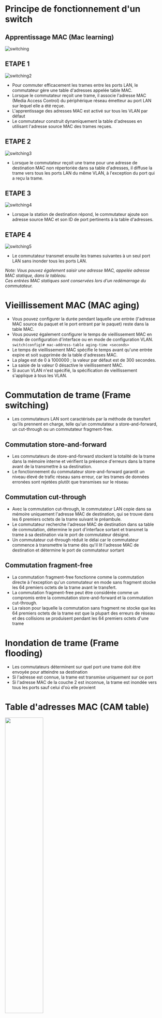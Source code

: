 # Principe de fonctionnement d'un switch

## Apprentissage MAC (Mac learning)

![switching](https://user-images.githubusercontent.com/83721477/164189484-72234b9b-2cd7-40c9-b2cb-7d0f2511d2f9.png)

## ETAPE 1
![switching2](https://user-images.githubusercontent.com/83721477/164204037-64b7f85f-6b4f-41f8-91ef-458238b28170.png)

* Pour commuter efficacement les trames entre les ports LAN, le commutateur gère une table d'adresses appelée table MAC.
* Lorsque le commutateur reçoit une trame, il associe l'adresse MAC (Media Access Control) du périphérique réseau émetteur au port LAN sur lequel elle a été reçue.
* L'apprentissage des adresses MAC est activé sur tous les VLAN par défaut
* Le commutateur construit dynamiquement la table d'adresses en utilisant l'adresse source MAC des trames reçues.

## ETAPE 2
![switching3](https://user-images.githubusercontent.com/83721477/164203930-4e80adbb-a6c5-4c54-bc88-0c51c26bdced.png)
* Lorsque le commutateur reçoit une trame pour une adresse de destination MAC non répertoriée dans sa table d'adresses, il diffuse la trame vers tous les ports LAN du même VLAN, à l'exception du port qui a reçu la trame.

## ETAPE 3
![switching4](https://user-images.githubusercontent.com/83721477/164190865-5fc2d08a-4160-46a1-990d-08abf805caef.png)
* Lorsque la station de destination répond, le commutateur ajoute son adresse source MAC et son ID de port pertinents à la table d'adresses.

## ETAPE 4
![switching5](https://user-images.githubusercontent.com/83721477/164191030-f96191e8-d04c-4004-9f38-9c16d5593dd9.png)
* Le commutateur transmet ensuite les trames suivantes à un seul port LAN sans inonder tous les ports LAN.

*Note: Vous pouvez également saisir une adresse MAC, appelée adresse MAC statique, dans le tableau.* <br>
*Ces entrées MAC statiques sont conservées lors d'un redémarrage du commutateur.*

# Vieillissement MAC (MAC aging)
* Vous pouvez configurer la durée pendant laquelle une entrée (l'adresse MAC source du paquet et le port entrant par le paquet) reste dans la table MAC.
* Vous pouvez également configurer le temps de vieillissement MAC en mode de configuration d'interface ou en mode de configuration VLAN. <br>
`switch(config)# mac-address-table aging-time <seconds>`
* Le temps de vieillissement MAC spécifie le temps avant qu'une entrée expire et soit supprimée de la table d'adresses MAC.
* La plage est de 0 à 1000000 ; la valeur par défaut est de 300 secondes.
* La saisie de la valeur 0 désactive le vieillissement MAC.
* Si aucun VLAN n'est spécifié, la spécification de vieillissement s'applique à tous les VLAN.

# Commutation de trame (Frame switching)
* Les commutateurs LAN sont caractérisés par la méthode de transfert qu'ils prennent en charge, telle qu'un commutateur a store-and-forward, un cut-through ou un commutateur fragment-free.

## Commutation store-and-forward
* Les commutateurs de store-and-forward stockent la totalité de la trame dans la mémoire interne et vérifient la présence d'erreurs dans la trame avant de la transmettre à sa destination.
* Le fonctionnement du commutateur store-and-forward garantit un niveau élevé de trafic réseau sans erreur, car les trames de données erronées sont rejetées plutôt que transmises sur le réseau

## Commutation cut-through
* Avec la commutation cut-through, le commutateur LAN copie dans sa mémoire uniquement l'adresse MAC de destination, qui se trouve dans les 6 premiers octets de la trame suivant le préambule.
* Le commutateur recherche l'adresse MAC de destination dans sa table de commutation, détermine le port d'interface sortant et transmet la trame à sa destination via le port de commutateur désigné.
* Un commutateur cut-through réduit le délai car le commutateur commence à transmettre la trame dès qu'il lit l'adresse MAC de destination et détermine le port de commutateur sortant

## Commutation fragment-free
* La commutation fragment-free fonctionne comme la commutation directe à l'exception qu'un commutateur en mode sans fragment stocke les 64 premiers octets de la trame avant le transfert.
* La commutation fragment-free peut être considérée comme un compromis entre la commutation store-and-forward et la commutation cut-through.
* La raison pour laquelle la commutation sans fragment ne stocke que les 64 premiers octets de la trame est que la plupart des erreurs de réseau et des collisions se produisent pendant les 64 premiers octets d'une trame



# Inondation de trame (Frame flooding)
* Les commutateurs déterminent sur quel port une trame doit être envoyée pour atteindre sa destination
* Si l'adresse est connue, la trame est transmise uniquement sur ce port
* Si l'adresse MAC de la couche 2 est inconnue, la trame est inondée vers tous les ports sauf celui d'où elle provient

# Table d'adresses MAC (CAM table)
<img src="https://user-images.githubusercontent.com/83721477/164194822-ce5078d2-79e2-4d06-aeb6-26448e1eaaf9.png" width="50%" height="50%">

* Une table d'adresses MAC est composée des colonnes suivantes :
  * VLAN
  * Adresse Mac
  * Type (dynamique ou statique)
  * Ports

*Note: Les entrées statiques persisteront lors d'un redémarrage. Les entrées dynamiques ne le seront pas.*

